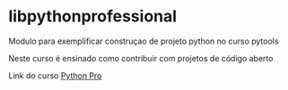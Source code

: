 # libpythonprofessional
Modulo para exemplificar construçao de projeto python no curso pytools

Neste curso é ensinado como contribuir com projetos de código aberto


Link do curso [Python Pro](https://www.python.pro.br/modulos/)
